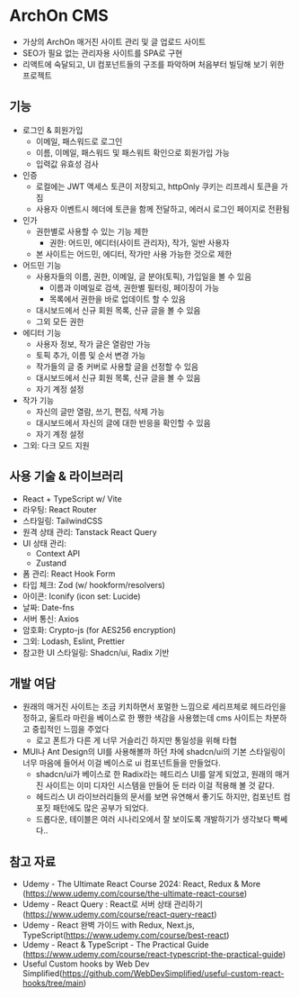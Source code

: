 # ArchOn CMS

- 가상의 ArchOn 매거진 사이트 관리 및 글 업로드 사이트
- SEO가 필요 없는 관리자용 사이트를 SPA로 구현
- 리액트에 숙달되고, UI 컴포넌트들의 구조를 파악하며 처음부터 빌딩해 보기 위한 프로젝트

## 기능

- 로그인 & 회원가입
  - 이메일, 패스워드로 로그인
  - 이름, 이메일, 패스워드 및 패스워트 확인으로 회원가입 가능
  - 입력값 유효성 검사
- 인증
  - 로컬에는 JWT 액세스 토큰이 저장되고, httpOnly 쿠키는 리프레시 토큰을 가짐
  - 사용자 이벤트시 헤더에 토큰을 함께 전달하고, 에러시 로그인 페이지로 전환됨
- 인가
  - 권한별로 사용할 수 있는 기능 제한
    - 권한: 어드민, 에디터(사이트 관리자), 작가, 일반 사용자
  - 본 사이트는 어드민, 에디터, 작가만 사용 가능한 것으로 제한
- 어드민 기능
  - 사용자들의 이름, 권한, 이메일, 글 분야(토픽), 가입일을 볼 수 있음
    - 이름과 이메일로 검색, 권한별 필터링, 페이징이 가능
    - 목록에서 권한을 바로 업데이트 할 수 있음
  - 대시보드에서 신규 회원 목록, 신규 글을 볼 수 있음
  - 그외 모든 권한
- 에디터 기능
  - 사용자 정보, 작가 글은 열람만 가능
  - 토픽 추가, 이름 및 순서 변경 가능
  - 작가들의 글 중 커버로 사용할 글을 선정할 수 있음
  - 대시보드에서 신규 회원 목록, 신규 글을 볼 수 있음
  - 자기 계정 설정
- 작가 기능
  - 자신의 글만 열람, 쓰기, 편집, 삭제 가능
  - 대시보드에서 자신의 글에 대한 반응을 확인할 수 있음
  - 자기 계정 설정
- 그외: 다크 모드 지원

## 사용 기술 & 라이브러리

- React + TypeScript w/ Vite
- 라우팅: React Router
- 스타일링: TailwindCSS
- 원격 상태 관리: Tanstack React Query
- UI 상태 관리:
  - Context API
  - Zustand
- 폼 관리: React Hook Form
- 타입 체크: Zod (w/ hookform/resolvers)
- 아이콘: Iconify (icon set: Lucide)
- 날짜: Date-fns
- 서버 통신: Axios
- 암호화: Crypto-js (for AES256 encryption)
- 그외: Lodash, Eslint, Prettier
- 참고한 UI 스타일링: Shadcn/ui, Radix 기반

## 개발 여담

- 원래의 매거진 사이트는 조금 키치하면서 포멀한 느낌으로 세리프체로 헤드라인을 정하고, 울트라 마린을 베이스로 한 쨍한 색감을 사용했는데 cms 사이트는 차분하고 중립적인 느낌을 주었다
  - 로고 폰트가 다른 게 너무 거슬리긴 하지만 통일성을 위해 타협
- MUI나 Ant Design의 UI를 사용해볼까 하던 차에 shadcn/ui의 기본 스타일링이 너무 마음에 들어서 이걸 베이스로 ui 컴포넌트들을 만들었다.
  - shadcn/ui가 베이스로 한 Radix라는 헤드리스 UI를 알게 되었고, 원래의 매거진 사이트는 이미 디자인 시스템을 만들어 둔 터라 이걸 적용해 볼 것 같다.
  - 헤드리스 UI 라이브러리들의 문서를 보면 유연해서 좋기도 하지만, 컴포넌트 컴포짓 패턴에도 많은 공부가 되었다.
  - 드롭다운, 테이블은 여러 시나리오에서 잘 보이도록 개발하기가 생각보다 빡쎄다..

## 참고 자료

- Udemy - The Ultimate React Course 2024: React, Redux & More
  (https://www.udemy.com/course/the-ultimate-react-course)
- Udemy - React Query : React로 서버 상태 관리하기(https://www.udemy.com/course/react-query-react)
- Udemy -
  React 완벽 가이드 with Redux, Next.js, TypeScript(https://www.udemy.com/course/best-react)
- Udemy - React & TypeScript - The Practical Guide
  (https://www.udemy.com/course/react-typescript-the-practical-guide)
- Useful Custom hooks by Web Dev Simplified(https://github.com/WebDevSimplified/useful-custom-react-hooks/tree/main)
